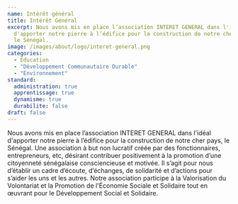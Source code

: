 ```yaml
---
name: Intérêt général
title: Intérêt Général
excerpt: Nous avons mis en place l’association INTERET GENERAL dans l'idéal
  d'apporter notre pierre à l’édifice pour la construction de notre cher pays,
  le Sénégal.
image: /images/about/logo/interet-general.png
categories:
  - Education
  - "Développement Communautaire Durable"
  - "Environnement"
standard:
  administration: true
  apprentissage: true
  dynamisme: true
  durabilite: false
draft: false
---
```


Nous avons mis en place l’association INTERET GENERAL dans l'idéal d'apporter notre pierre à l’édifice pour la construction de notre cher pays, le Sénégal. Une association à but non lucratif créée par des fonctionnaires, entrepreneurs, etc, désirant contribuer positivement à la promotion d’une citoyenneté sénégalaise consciencieuse et motivée.
Il s’agit pour nous d’établir un cadre d’écoute, d’échanges, de solidarité et d’actions pour s’aider les uns et les autres.
Notre association participe à la Valorisation du Volontariat et la Promotion de l'Économie Sociale et Solidaire tout en œuvrant pour le Développement Social et Solidaire.